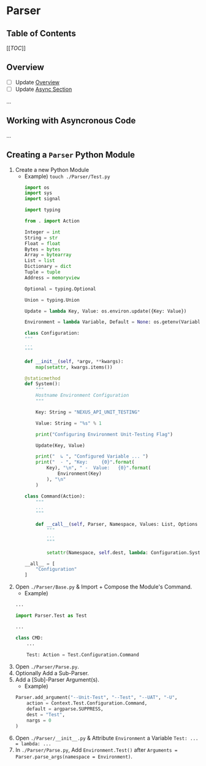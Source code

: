 # Parser #

## Table of Contents ##

[[_TOC_]]

## Overview ##

- [ ] Update [Overview](#overview)
- [ ] Update [Async Section](#working-with-asyncronous-code)

...

## Working with Asyncronous Code ##

...

## Creating a `Parser` Python Module ##
1. Create a new Python Module
    - Example) `touch ./Parser/Test.py`
        ```python
        import os
        import sys
        import signal
        
        import typing
        
        from . import Action
        
        Integer = int
        String = str
        Float = float
        Bytes = bytes
        Array = bytearray
        List = list
        Dictionary = dict
        Tuple = tuple
        Address = memoryview
        
        Optional = typing.Optional
        
        Union = typing.Union
        
        Update = lambda Key, Value: os.environ.update({Key: Value})
        
        Environment = lambda Variable, Default = None: os.getenv(Variable, Default)
        
        class Configuration:
        """
        ...
        """
    
        def __init__(self, *argv, **kwargs):
            map(setattr, kwargs.items())
    
        @staticmethod
        def System():
            """
            Hostname Environment Configuration
            """
    
            Key: String = "NEXUS_API_UNIT_TESTING"
    
            Value: String = "%s" % 1
    
            print("Configuring Environment Unit-Testing Flag")
    
            Update(Key, Value)
    
            print("  ↳ ", "Configured Variable ... ")
            print("  - ", "Key:     {0}".format(
                Key), "\n", " -  Value:   {0}".format(
                    Environment(Key)
                ), "\n"
            )
    
        class Command(Action):
            """
            ...
            """
    
            def __call__(self, Parser, Namespace, Values: List, Options = None):
                """
                ...
                """
    
                setattr(Namespace, self.dest, lambda: Configuration.System())
    
        __all__ = [
            "Configuration"
        ]
    
        ```
1. Open `./Parser/Base.py` & Import + Compose the Module's Command.
    - Example) 
    ```python
    ...
   
    import Parser.Test as Test
   
    ...
   
    class CMD:
        ...
        
        Test: Action = Test.Configuration.Command
    ```
1. Open `./Parser/Parse.py`.
1. Optionally Add a Sub-Parser.
1. Add a [Sub]-Parser Argument(s).
    - Example)
    ```python
    Parser.add_argument("--Unit-Test", "--Test", "--UAT", "-U",
        action = Context.Test.Configuration.Command,
        default = argparse.SUPPRESS,
        dest = "Test",
        nargs = 0
    )
   ```
1. Open `./Parser/__init__.py` & Attribute `Environment` a 
   Variable `Test: ... = lambda: ...`
1. In `./Parser/Parse.py`, Add `Environment.Test()` after 
   `Arguments = Parser.parse_args(namespace = Environment)`.
